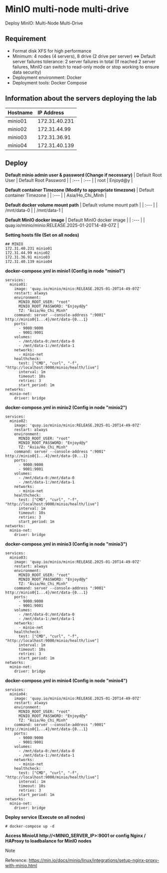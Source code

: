 # MinIO multi-node multi-drive
Deploy MinIO: Multi-Node Multi-Drive

## Requirement
- Format disk XFS for high performance
- Minimum: 4 nodes (4 servers), 8 drive (2 drive per server) <=> Default server failures tolerance: 2 server failures in total (If reached 2 server failures, MinIO can switch to read-only mode or stop working to ensure data security)
- Deployment environment: Docker
- Deployment tools: Docker Compose

## Information about the servers deploying the lab

| Hostname | IP Address |
| :--- | :--- |
| minio01 | 172.31.40.231 |
| minio02 | 172.31.44.99 |
| minio03 | 172.31.36.91 |
| minio04 | 172.31.40.139 |

## Deploy
**Default minio admin user & password (Change if necessary)**
| Default Root User | Default Root Password |
| :--- | :--- |
| root | Enjoyd@y |

**Default container Timezone (Modify to appropriate timezone)**
| Default container Timezone |
| :--- |
| Asia/Ho_Chi_Minh |

**Default docker volume mount path**
| Default volume mount path |
| :--- |
| /mnt/data-0 |
| /mnt/data-1 |

**Default MinIO docker image**
| Default MinIO docker image |
| :--- |
| quay.io/minio/minio:RELEASE.2025-01-20T14-49-07Z |

**Setting hosts file (Set on all nodes)**
```
## MINIO
172.31.40.231 minio01 
172.31.44.99 minio02 
172.31.36.91 minio03 
172.31.40.139 minio04 
```

**docker-compose.yml in minio1 (Config in node "minio1")**
```
services:
  minio01:
    image: 'quay.io/minio/minio:RELEASE.2025-01-20T14-49-07Z'
    restart: always
    environment:
      MINIO_ROOT_USER: "root"
      MINIO_ROOT_PASSWORD: "Enjoyd@y"
      TZ: "Asia/Ho_Chi_Minh"
    command: server --console-address ":9001" http://minio0{1...4}/mnt/data-{0...1}
    ports:
      - 9000:9000
      - 9001:9001
    volumes:
      - /mnt/data-0:/mnt/data-0
      - /mnt/data-1:/mnt/data-1
    networks:
      - minio-net
    healthcheck:
      test: ["CMD", "curl", "-f", "http://localhost:9000/minio/health/live"]
      interval: 1m
      timeout: 10s
      retries: 3
      start_period: 1m
networks:
  minio-net:
    driver: bridge
```

**docker-compose.yml in minio2 (Config in node "minio2")**
```
services:
  minio02:
    image: 'quay.io/minio/minio:RELEASE.2025-01-20T14-49-07Z'
    restart: always
    environment:
      MINIO_ROOT_USER: "root"
      MINIO_ROOT_PASSWORD: "Enjoyd@y"
      TZ: "Asia/Ho_Chi_Minh"
    command: server --console-address ":9001" http://minio0{1...4}/mnt/data-{0...1}
    ports:
      - 9000:9000
      - 9001:9001
    volumes:
      - /mnt/data-0:/mnt/data-0
      - /mnt/data-1:/mnt/data-1
    networks:
      - minio-net
    healthcheck:
      test: ["CMD", "curl", "-f", "http://localhost:9000/minio/health/live"]
      interval: 1m
      timeout: 10s
      retries: 3
      start_period: 1m
networks:
  minio-net:
    driver: bridge
```

**docker-compose.yml in minio3 (Config in node "minio3")**
```
services:
  minio03:
    image: 'quay.io/minio/minio:RELEASE.2025-01-20T14-49-07Z'
    restart: always
    environment:
      MINIO_ROOT_USER: "root"
      MINIO_ROOT_PASSWORD: "Enjoyd@y"
      TZ: "Asia/Ho_Chi_Minh"
    command: server --console-address ":9001" http://minio0{1...4}/mnt/data-{0...1}
    ports:
      - 9000:9000
      - 9001:9001
    volumes:
      - /mnt/data-0:/mnt/data-0
      - /mnt/data-1:/mnt/data-1
    networks:
      - minio-net
    healthcheck:
      test: ["CMD", "curl", "-f", "http://localhost:9000/minio/health/live"]
      interval: 1m
      timeout: 10s
      retries: 3
      start_period: 1m
networks:
  minio-net:
    driver: bridge
```

**docker-compose.yml in minio4 (Config in node "minio4")**
```
services:
  minio04:
    image: 'quay.io/minio/minio:RELEASE.2025-01-20T14-49-07Z'
    restart: always
    environment:
      MINIO_ROOT_USER: "root"
      MINIO_ROOT_PASSWORD: "Enjoyd@y"
      TZ: "Asia/Ho_Chi_Minh"
    command: server --console-address ":9001" http://minio0{1...4}/mnt/data-{0...1}
    ports:
      - 9000:9000
      - 9001:9001
    volumes:
      - /mnt/data-0:/mnt/data-0
      - /mnt/data-1:/mnt/data-1
    networks:
      - minio-net
    healthcheck:
      test: ["CMD", "curl", "-f", "http://localhost:9000/minio/health/live"]
      interval: 1m
      timeout: 10s
      retries: 3
      start_period: 1m
networks:
  minio-net:
    driver: bridge
```

**Deploy service (Execute on all nodes)**
```
# docker-compose up -d
```

**Access MinioUI http://<MINIO_SERVER_IP>:9001 or config Nginx / HAProxy to loadbalance for MinIO nodes**
>[!NOTE]
> Reference: https://min.io/docs/minio/linux/integrations/setup-nginx-proxy-with-minio.html
